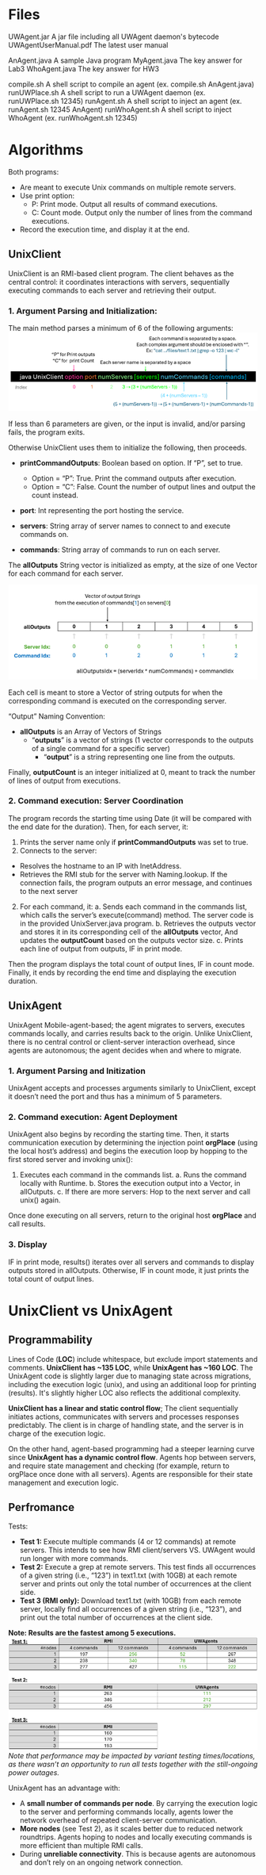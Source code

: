 # Files
UWAgent.jar             A jar file including all UWAgent daemon's bytecode
UWAgentUserManual.pdf   The latest user manual

AnAgent.java            A sample Java program
MyAgent.java            The key answer for Lab3
WhoAgent.java           The key answer for HW3

compile.sh              A shell script to compile an agent (ex. compile.sh AnAgent.java) 
runUWPlace.sh           A shell script to run a UWAgent daemon (ex. runUWPlace.sh 12345)
runAgent.sh             A shell script to inject an agent (ex. runAgent.sh 12345 AnAgent)
runWhoAgent.sh          A shell script to inject WhoAgent (ex. runWhoAgent.sh 12345)

# Algorithms
Both programs:
- Are meant to execute Unix commands on multiple remote servers.
- Use print option:
  - P: Print mode. Output all results of command executions.
  - C: Count mode. Output only the number of lines from the command executions.
- Record the execution time, and display it at the end. 

## UnixClient
UnixClient is an RMI-based client program. The client behaves as the central control: 
it coordinates interactions with servers, sequentially executing commands to each server and retrieving their output. 

### 1.	Argument Parsing and Initialization:
The main method parses a minimum of 6 of the following arguments:
![print option, port, numservers, (servers), numCommands, (commands)](docs/prog_arguments.png)

If less than 6 parameters are given, or the input is invalid, and/or parsing fails, the program exits.

Otherwise UnixClient uses them to initialize the following, then proceeds.
- **printCommandOutputs**: Boolean based on option. If “P”, set to true.
  - Option = “P”: True. Print the command outputs after execution.
  - Option = “C”: False. Count the number of output lines and output the count instead.

- **port**: Int representing the port hosting the service.
- **servers**: String array of server names to connect to and execute commands on.
- **commands**: String array of commands to run on each server. 

The **allOutputs** String vector is initialized as empty, at the size of one Vector for each command for each server.

![allOutputs String vector](docs/output_string_indexing.png)

Each cell is meant to store a Vector of string outputs for when the corresponding command is executed on the corresponding server.

“Output” Naming Convention: 
- **allOutputs** is an Array of Vectors of Strings
  - “**outputs**” is a vector of strings
    (1 vector corresponds to the outputs of a single command for a specific server)
      - “**output**” is a string representing one line from the outputs.

Finally, **outputCount** is an integer initialized at 0, meant to track the number of lines of output from executions.

### 2.	Command execution: Server Coordination
The program records the starting time using Date (it will be compared with the end date for the duration). 
Then, for each server, it:
1.	Prints the server name only if **printCommandOutputs** was set to true. 
2.	Connects to the server:
   - Resolves the hostname to an IP with InetAddress.
   - Retrieves the RMI stub for the server with Naming.lookup.
  If the connection fails, the program outputs an error message, and continues to the next server

2. 	For each command, it:
  a.	Sends each command in the commands list, which calls the server’s execute(command) method.
      The server code is in the provided UnixServer.java program.
  b.	Retrieves the outputs vector and stores it in its corresponding cell of the **allOutputs** vector, 
      And updates the **outputCount** based on the outputs vector size.
  c.	Prints each line of output from outputs, IF in print mode.

Then the program displays the total count of output lines, IF in count mode.
Finally, it ends by recording the end time and displaying the execution duration. 

## UnixAgent
UnixAgent Mobile-agent-based; the agent migrates to servers, executes commands locally, and 
carries results back to the origin. Unlike UnixClient, there is no central control or client-server interaction overhead, 
since agents are autonomous; the agent decides when and where to migrate.

### 1. Argument Parsing and Initization
UnixAgent accepts and processes arguments similarly to UnixClient, except 
it doesn’t need the port and thus has a minimum of 5 parameters. 

### 2. Command execution: Agent Deployment
UnixAgent also begins by recording the starting time. 
Then, it starts communication execution by determining the injection point **orgPlace** (using the local host’s address) 
and begins the execution loop by hopping to the first stored server and invoking unix():
1.	Executes each command in the commands list.
  a.	Runs the command locally with Runtime.
  b.	Stores the execution output into a Vector<String>, in allOutputs.
  c.	If there are more servers: Hop to the next server and call unix() again.

Once done executing on all servers, return to the original host **orgPlace** and call results.

### 3. Display
IF in print mode, results() iterates over all servers and commands to display outputs stored in allOutputs. 
Otherwise, IF in count mode, it just prints the total count of output lines. 


# UnixClient vs UnixAgent
## Programmability 
Lines of Code (**LOC**) include whitespace, but exclude import statements and comments.
**UnixClient has ~135 LOC**, while **UnixAgent has ~160 LOC**. 
The UnixAgent code is slightly larger due to managing state across migrations, 
including the execution logic (unix), and using an additional loop for printing (results). 
It's slightly higher LOC also reflects the additional complexity.

**UnixClient has a linear and static control flow**; The client sequentially initiates actions, 
communicates with servers and processes responses predictably. 
The client is in charge of handling state, and the server is in charge of the execution logic. 

On the other hand, agent-based programming had a steeper learning curve since 
**UnixAgent has a dynamic control flow**. Agents hop between servers, and require state management 
and checking (for example, return to orgPlace once done with all servers). 
Agents are responsible for their state management and execution logic. 

## Perfromance
Tests:
- **Test 1:** Execute multiple commands (4 or 12 commands) at remote servers.
  This intends to see how RMI client/servers VS. UWAgent would run longer with more commands.
- **Test 2:** Execute a grep at remote servers. This test finds all occurrences of a given string (i.e., “123”)
    in text1.txt (with 10GB) at each remote server and prints out only the total number of occurrences at the client side.
- **Test 3 (RMI only):** Download text1.txt (with 10GB) from each remote server, locally find all occurrences of a given string
  (i.e., “123”), and print out the total number of occurrences at the client side. 

**Note: Results are the fastest among 5 executions.**
![RMI vs UWAgents Test Results](docs/test_results.png)
_Note that performance may be impacted by variant testing times/locations, 
as there wasn’t an opportunity to run all tests together with the still-ongoing power outages._

UnixAgent has an advantage with:
- A **small number of commands per node**. By carrying the execution logic to the server and performing commands locally,
  agents lower the network overhead of repeated client-server communication.
- **More nodes** (see Test 2), as it scales better due to reduced network roundtrips. Agents hoping to nodes and
  locally executing commands is more efficient than multiple RMI calls.
-	During **unreliable connectivity**. This is because agents are autonomous and don’t rely on an ongoing network connection.


